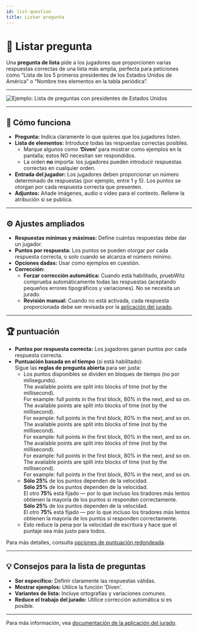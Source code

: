 ```yaml
---
id: list-question
title: Listar pregunta
---
```


# 📝 Listar pregunta

Una **pregunta de lista** pide a los jugadores que proporcionen varias respuestas correctas de una lista más amplia, perfecta para peticiones como “Lista de los 5 primeros presidentes de los Estados Unidos de América” o “Nombre tres elementos en la tabla periódica”.

---

![Ejemplo: Lista de preguntas con presidentes de Estados Unidos](/images/question-modes/list-question/list-question.png)

---

## 📝 Cómo funciona

- **Pregunta:** Indica claramente lo que quieres que los jugadores listen.
- **Lista de elementos:** Introduce todas las respuestas correctas posibles.
  - Marque algunos como **‘Diven’** para mostrar como ejemplos en la pantalla; estos NO necesitan ser respondidos.
  - La orden **no** importa: los jugadores pueden introducir respuestas correctas en cualquier orden.
- **Entrada del jugador:** Los jugadores deben proporcionar un número determinado de respuestas (por ejemplo, entre 1 y 5). Los puntos se otorgan por cada respuesta correcta que presenten.
- **Adjuntos:** Añade imágenes, audio o vídeo para el contexto. Rellene la atribución si se publica.

---

## ⚙️ Ajustes ampliados

- **Respuestas mínimas y máximas:** Define cuántas respuestas debe dar un jugador.
- **Puntos por respuesta:** Los puntos se pueden otorgar por cada respuesta correcta, o solo cuando se alcanza el número mínimo.
- **Opciones dadas:** Usar como ejemplos en cuestión.
- **Corrección:**
  - **Forzar corrección automática:** Cuando está habilitado, pruebWitz comprueba automáticamente todas las respuestas (aceptando pequeños errores tipográficos y variaciones). No se necesita un jurado.
  - **Revisión manual:** Cuando no está activada, cada respuesta proporcionada debe ser revisada por la [aplicación del jurado](../quizmaster/004-jury-app.md).

---

## 🏆 puntuación

- **Puntos por respuesta correcta:** Los jugadores ganan puntos por cada respuesta correcta.
- **Puntuación basada en el tiempo** (si está habilitado):\
  Sigue las **reglas de pregunta abierta** para ser justa:
  - Los puntos disponibles se dividen en bloques de tiempo (no por milisegundo).\
    The available points are split into blocks of time (not by the millisecond).\
    For example: full points in the first block, 80% in the next, and so on.\
    The available points are split into blocks of time (not by the millisecond).\
    For example: full points in the first block, 80% in the next, and so on.\
    The available points are split into blocks of time (not by the millisecond).\
    For example: full points in the first block, 80% in the next, and so on.\
    The available points are split into blocks of time (not by the millisecond).\
    For example: full points in the first block, 80% in the next, and so on.\
    The available points are split into blocks of time (not by the millisecond).\
    For example: full points in the first block, 80% in the next, and so on.
  - **Sólo 25%** de los puntos dependen de la velocidad.\
    **Sólo 25%** de los puntos dependen de la velocidad.\
    El otro **75%** está fijado — por lo que incluso los tiradores más lentos obtienen la mayoría de los puntos si responden correctamente.\
    **Sólo 25%** de los puntos dependen de la velocidad.\
    El otro **75%** está fijado — por lo que incluso los tiradores más lentos obtienen la mayoría de los puntos si responden correctamente.
  - Esto reduce la pena por la velocidad de escritura y hace que el puntaje sea más justo para todos.

Para más detalles, consulta [opciones de puntuación redondeada](../editor/008-round-options.md#scoring).

---

## 💡 Consejos para la lista de preguntas

- **Ser específico:** Definir claramente las respuestas válidas.
- **Mostrar ejemplos:** Utilice la función 'Diven'.
- **Variantes de lista:** Incluye ortografías y variaciones comunes.
- **Reduce el trabajo del jurado:** Utilice corrección automática si es posible.

---

Para más información, vea [documentación de la aplicación del jurado](../quizmaster/004-jury-app.md).
